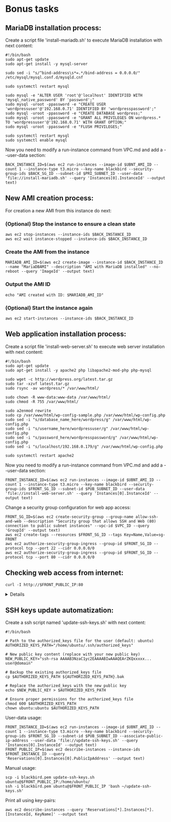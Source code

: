 # Bonus tasks

## MariaDB installation process:
Create a script file 'install-mariadb.sh' to execute MariaDB installation with next content:

```
#!/bin/bash
sudo apt-get update
sudo apt-get install -y mysql-server

sudo sed -i "s/^bind-address\s*=.*/bind-address = 0.0.0.0/" /etc/mysql/mysql.conf.d/mysqld.cnf

sudo systemctl restart mysql

sudo mysql -e "ALTER USER 'root'@'localhost' IDENTIFIED WITH 'mysql_native_password' BY 'password';"
sudo mysql -uroot -ppassword -e "CREATE USER 'wordpressuser'@'192.168.0.71' IDENTIFIED BY 'wordpresspassword';"
sudo mysql -uroot -ppassword -e "CREATE DATABASE wordpress;"
sudo mysql -uroot -ppassword -e "GRANT ALL PRIVILEGES ON wordpress.* TO 'wordpressuser'@'192.168.0.71' WITH GRANT OPTION;"
sudo mysql -uroot -ppassword -e "FLUSH PRIVILEGES;"

sudo systemctl restart mysql
sudo systemctl enable mysql
```
Now you need to modify a run-instance command from VPC.md and add a --user-data section:

```
BACK_INSTANCE_ID=$(aws ec2 run-instances --image-id $UBNT_AMI_ID --count 1 --instance-type t3.micro --key-name blackbird --security-group-ids $BACK_SG_ID --subnet-id $PRI_SUBNET_ID --user-data 'file://install-mariadb.sh' --query 'Instances[0].InstanceId' --output text)
```

## New AMI creation process:
For creation a new AMI from this instance do next:

### (Optional) Stop the instance to ensure a clean state

```
aws ec2 stop-instances --instance-ids $BACK_INSTANCE_ID
aws ec2 wait instance-stopped --instance-ids $BACK_INSTANCE_ID
```

### Create the AMI from the instance

```
MARIADB_AMI_ID=$(aws ec2 create-image --instance-id $BACK_INSTANCE_ID --name "MariaDBAMI" --description "AMI with MariaDB installed" --no-reboot --query 'ImageId' --output text)
```

### Output the AMI ID

```
echo "AMI created with ID: $MARIADB_AMI_ID"
```

### (Optional) Start the instance again

```
aws ec2 start-instances --instance-ids $BACK_INSTANCE_ID
```

## Web application installation process:
Create a script file 'install-web-server.sh' to execute web server installation with next content:

```
#!/bin/bash
sudo apt-get update
sudo apt-get install -y apache2 php libapache2-mod-php php-mysql

sudo wget -c http://wordpress.org/latest.tar.gz
sudo tar -xzvf latest.tar.gz
sudo rsync -av wordpress/* /var/www/html/

sudo chown -R www-data:www-data /var/www/html/
sudo chmod -R 755 /var/www/html/

sudo a2enmod rewrite
sudo cp /var/www/html/wp-config-sample.php /var/www/html/wp-config.php
sudo sed -i "s/database_name_here/wordpress/g" /var/www/html/wp-config.php
sudo sed -i "s/username_here/wordpressuser/g" /var/www/html/wp-config.php
sudo sed -i "s/password_here/wordpresspassword/g" /var/www/html/wp-config.php
sudo sed -i "s/localhost/192.168.0.179/g" /var/www/html/wp-config.php

sudo systemctl restart apache2
```
Now you need to modify a run-instance command from VPC.md and add a --user-data section:

```
FRONT_INSTANCE_ID=$(aws ec2 run-instances --image-id $UBNT_AMI_ID --count 1 --instance-type t3.micro --key-name blackbird --security-group-ids $FRONT_SG_ID --subnet-id $PUB_SUBNET_ID --user-data 'file://install-web-server.sh' --query 'Instances[0].InstanceId' --output text)
```
Change a security group configuration for web app access:

```
FRONT_SG_ID=$(aws ec2 create-security-group --group-name allow-ssh-and-web --description "Security group that allows SSH and Web (80) connection to public subnet instances" --vpc-id $VPC_ID --query 'GroupId' --output text)
aws ec2 create-tags --resources $FRONT_SG_ID --tags Key=Name,Value=sg-FRONT
aws ec2 authorize-security-group-ingress --group-id $FRONT_SG_ID --protocol tcp --port 22 --cidr 0.0.0.0/0
aws ec2 authorize-security-group-ingress --group-id $FRONT_SG_ID --protocol tcp --port 80 --cidr 0.0.0.0/0
```

## Checking web access from internet:

```
curl -I http://$FRONT_PUBLIC_IP:80
```
<details>

```
HTTP/1.1 200 OK
Date: Tue, 22 Oct 2024 22:09:56 GMT
Server: Apache/2.4.41 (Ubuntu)
Last-Modified: Tue, 22 Oct 2024 22:08:17 GMT
Content-Type: text/html; charset=UTF-8
Content-Length: 1234
Connection: keep-alive
```
</details>

## SSH keys update automatization:
Create a ssh script named 'update-ssh-keys.sh' with next content:

```
#!/bin/bash

# Path to the authorized_keys file for the user (default: ubuntu)
AUTHORIZED_KEYS_PATH="/home/ubuntu/.ssh/authorized_keys"

# New public key content (replace with your new public key)
NEW_PUBLIC_KEY="ssh-rsa AAAAB3NzaC1yc2EAAAABIwAAAQEArZKQxxxxx... user@domain"

# Backup the existing authorized_keys file
cp $AUTHORIZED_KEYS_PATH ${AUTHORIZED_KEYS_PATH}.bak

# Replace the authorized_keys with the new public key
echo $NEW_PUBLIC_KEY > $AUTHORIZED_KEYS_PATH

# Ensure proper permissions for the authorized_keys file
chmod 600 $AUTHORIZED_KEYS_PATH
chown ubuntu:ubuntu $AUTHORIZED_KEYS_PATH
```

User-data usage:

```
FRONT_INSTANCE_ID=$(aws ec2 run-instances --image-id $UBNT_AMI_ID --count 1 --instance-type t3.micro --key-name blackbird --security-group-ids $FRONT_SG_ID --subnet-id $PUB_SUBNET_ID --associate-public-ip-address --user-data 'file://update-ssh-keys.sh' --query 'Instances[0].InstanceId' --output text)
FRONT_PUBLIC_IP=$(aws ec2 describe-instances --instance-ids $FRONT_INSTANCE_ID --query 'Reservations[0].Instances[0].PublicIpAddress' --output text)
```
Manual usage:

```
scp -i blackbird.pem update-ssh-keys.sh ubuntu@$FRONT_PUBLIC_IP:/home/ubuntu/
ssh -i blackbird.pem ubuntu@$FRONT_PUBLIC_IP 'bash ~/update-ssh-keys.sh'
```

Print all using key-pairs:

```
aws ec2 describe-instances --query 'Reservations[*].Instances[*].[InstanceId, KeyName]' --output text
```
